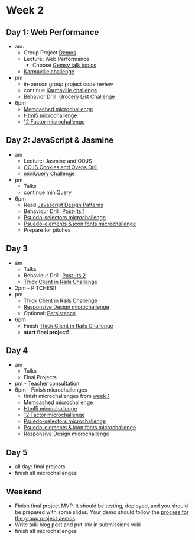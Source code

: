 
# Week 2


## Day 1: Web Performance

- am: 
	- Group Project [Demos](../group_project_process.md#demos)
	- Lecture: Web Performance
    	- Choose [Gemsy talk topics](./gemsy_talk_topics.md)
	- [Karmaville challenge](../../../../karmaville)
- pm
	- in-person group project code review
	- continue [Karmaville challenge](../../../../karmaville)
	- Behavior Drill: [Grocery List Challenge](../../../../behavior-drill-grocery-list-challenge)
- 6pm
	- [Memcached microchallenge](memcached-microchallenge.md)
	- [Html5 microchallenge](html5.md)
	- [12 Factor microchallenge](12_factor.md)

## Day 2: JavaScript & Jasmine

- am 
	- Lecture: Jasmine and OOJS
	- [OOJS Cookies and Ovens Drill](../../../../behavior-drill-cookies-and-ovens-challenge)
	- [miniQuery Challenge](../../../../miniQuery-challenge)
- pm 
	- Talks
	- continue miniQuery
- 6pm
	- Read [Javascript Design Patterns](http://addyosmani.com/resources/essentialjsdesignpatterns/book/)
	- Behaviour Drill: [Post-Its 1](../../../../behavior-drill-post-it-board-v1-challenge)
	- [Psuedo-selectors microchallenge](./psuedo_selectors.md)
	- [Psuedo-elements & icon fonts microchallenge](./psuedo_elements.md)
	- Prepare for pitches
	
	
## Day 3

- am
	- Talks
	- Behaviour Drill: [Post-Its 2](../../../../behavior-drill-post-it-board-v2-challenge)
	- [Thick Client in Rails Challenge](../../../../build-a-thick-client-on-rails-challenge)
- 2pm - PITCHES!!
- pm
	- [Thick Client in Rails Challenge](../../../../build-a-thick-client-on-rails-challenge)
	- [Responsive Design microchallenge](./responsive_design.md)
	- Optional: [Persistence](./persistence-microchallenge.md)
- 6pm 
	- Finish [Thick Client in Rails Challenge](../../../../build-a-thick-client-on-rails-challenge)
	- **start final project!**

## Day 4

- am
	- Talks
	- Final Projects
- pm - Teacher consultation 
- 6pm - Finish microchallenges
 	- finish microchallenges from [week 1](../week_1/README.md)
	- [Memcached microchallenge](memcached-microchallenge.md)
	- [Html5 microchallenge](html5.md)
	- [12 Factor microchallenge](12_factor.md)
	- [Psuedo-selectors microchallenge](./psuedo_selectors.md)
	- [Psuedo-elements & icon fonts microchallenge](./psuedo_elements.md)
	- [Responsive Design microchallenge](./responsive_design.md)
	



## Day 5

- all day: final projects
- finish all microchallenges


## Weekend
 - Finish final project MVP.  It should be testing, deployed, and you should be prepared with some slides.  Your demo should follow the [process for the group  project demos](../group_project_process#demos).
 - Write talk blog post and put link in submissions wiki
 - finish all microchallenges
